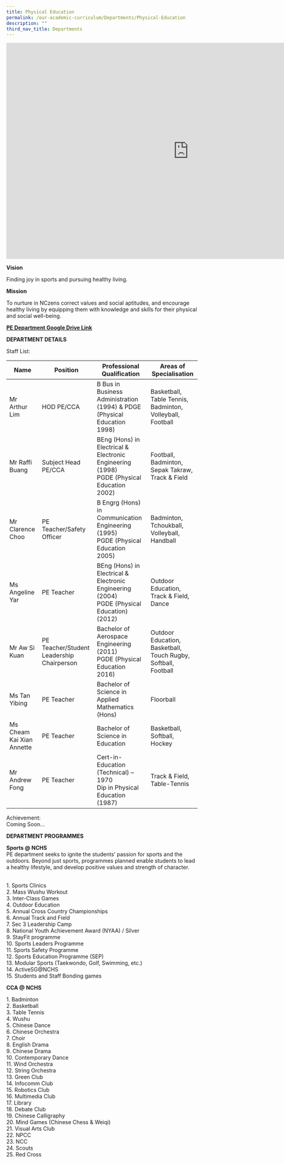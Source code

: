 ```yaml
---
title: Physical Education
permalink: /our-academic-curriculum/Departments/Physical-Education
description: ""
third_nav_title: Departments
---
```

<iframe allowfullscreen="true" height="569" width="960" frameborder="0" src="https://docs.google.com/presentation/d/e/2PACX-1vS0HJop2NE0WI8lbnSGfhKLcZDhMnBtO7XMsj5_qXGXvpJk3q05julF_wrviR_viOIBx-B6-QZr1Cr0/embed?start=false&amp;loop=false&amp;delayms=3000"></iframe>

**Vision**

Finding joy in sports and pursuing healthy living.

  

  

**Mission**

To nurture in NCzens correct values and social aptitudes, and encourage healthy living by equipping them with knowledge and skills for their physical and social well-being.

[**PE Department Google Drive Link**](https://drive.google.com/drive/folders/0B0NLoi7jhnNmM2hJWDVnaUxYWWM?resourcekey=0-45bq6JNoH8n1RCfpR7WqSA)

**DEPARTMENT DETAILS**

Staff List:

| Name | Position | Professional Qualification | Areas of Specialisation|
| -------- | -------- | -------- |-------- |
| Mr Arthur Lim     | HOD PE/CCA     | B Bus in Business Administration (1994) &amp; PDGE (Physical Education 1998)     |Basketball, Table Tennis, Badminton, Volleyball, Football
|Mr Raffi Buang|Subject Head PE/CCA|BEng (Hons) in Electrical &amp; Electronic Engineering (1998)   <br>PGDE (Physical Education 2002)|Football, Badminton, Sepak Takraw, Track &amp; Field
|Mr Clarence Choo|PE Teacher/Safety Officer|B Engrg (Hons) in Communication Engineering (1995)   <br>PGDE (Physical Education 2005)|Badminton, Tchoukball, Volleyball, Handball
|Ms Angeline Yar|PE Teacher|BEng (Hons) in Electrical &amp; Electronic Engineering (2004)   <br>PGDE (Physical Education) (2012)|Outdoor Education, Track &amp; Field, Dance
|Mr Aw Si Kuan|PE Teacher/Student Leadership Chairperson|Bachelor of Aerospace Engineering (2011)  <br>PGDE (Physical Education 2016)|Outdoor Education, Basketball, Touch Rugby, Softball, Football
|Ms Tan Yibing|PE Teacher|Bachelor of Science in Applied Mathematics (Hons)|Floorball|
|Ms Cheam Kai Xian Annette|PE Teacher|Bachelor of Science in Education|Basketball, Softball, Hockey|
|Mr Andrew Fong|PE Teacher|Cert-in-Education (Technical) – 1970  <br>Dip in Physical Education (1987)|Track &amp; Field, Table-Tennis

Achievement:
<br>Coming Soon...

**DEPARTMENT PROGRAMMES**

**Sports @ NCHS**
<br>PE department seeks to ignite the students’ passion for sports and the outdoors. Beyond just sports, programmes planned enable students to lead a healthy lifestyle, and develop positive values and strength of character.

<br>1\. Sports Clinics
<br>2\. Mass Wushu Workout
<br>3\. Inter-Class Games
<br>4\. Outdoor Education
<br>5\. Annual Cross Country Championships
<br>6\. Annual Track and Field
<br>7\. Sec 3 Leadership Camp
<br>8\. National Youth Achievement Award (NYAA) / Silver
<br>9\. StayFit programme
<br>10\. Sports Leaders Programme
<br>11\. Sports Safety Programme
<br>12\. Sports Education Programme (SEP)
<br>13\. Modular Sports (Taekwondo, Golf, Swimming, etc.)
<br>14\. ActiveSG@NCHS
<br>15\. Students and Staff Bonding games

**CCA @ NCHS**

1\. Badminton
<br>2\. Basketball
<br>3\. Table Tennis
<br>4\. Wushu
<br>5\. Chinese Dance
<br>6\. Chinese Orchestra
<br>7\. Choir
<br>8\. English Drama
<br>9\. Chinese Drama
<br>10\. Contemporary Dance
<br>11\. Wind Orchestra
<br>12\. String Orchestra
<br>13\. Green Club
<br>14\. Infocomm Club
<br>15\. Robotics Club
<br>16\. Multimedia Club
<br>17\. Library
<br>18\. Debate Club
<br>19\. Chinese Calligraphy
<br>20\. Mind Games (Chinese Chess &amp; Weiqi)
<br>21\. Visual Arts Club
<br>22\. NPCC
<br>23\. NCC
<br>24\. Scouts
<br>25\. Red Cross